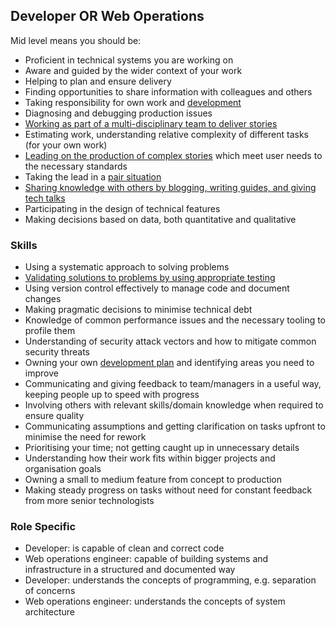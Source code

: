 
## Developer OR Web Operations

Mid level means you should be:

- Proficient in technical systems you are working on
- Aware and guided by the wider context of your work
- Helping to plan and ensure delivery
- Finding opportunities to share information with colleagues and others
- Taking responsibility for own work and [development](/career-path/competencies/owning-their-development-plan.md)
- Diagnosing and debugging production issues
- [Working as part of a multi-disciplinary team to deliver stories](/career-path/competencies/working-as-a-multi-disciplinary-team.md)
- Estimating work, understanding relative complexity of different tasks (for your own work)
- [Leading on the production of complex stories](/career-path/competencies/leading-on-stories.md) which meet user needs to the necessary standards
- Taking the lead in a [pair situation](/guides/pair-programming.md)
- [Sharing knowledge with others by blogging, writing guides, and giving tech talks](/career-path/competencies/sharing-knowledge-with-others.md)
- Participating in the design of technical features
- Making decisions based on data, both quantitative and qualitative

### Skills

- Using a systematic approach to solving problems
- [Validating solutions to problems by using appropriate testing](/guides/using-appropriate-testing.md)
- Using version control effectively to manage code and document changes
- Making pragmatic decisions to minimise technical debt
- Knowledge of common performance issues and the necessary tooling to profile them
- Understanding of security attack vectors and how to mitigate common security threats
- Owning your own [development plan](/career-path/competencies/owning-their-development-plan.md) and identifying areas you need to improve
- Communicating and giving feedback to team/managers in a useful way, keeping people up to speed with progress
- Involving others with relevant skills/domain knowledge when required to ensure quality
- Communicating assumptions and getting clarification on tasks upfront to minimise the need for rework
- Prioritising your time; not getting caught up in unnecessary details
- Understanding how their work fits within bigger projects and organisation goals
- Owning a small to medium feature from concept to production
- Making steady progress on tasks without need for constant feedback from more senior technologists

### Role Specific

- Developer: is capable of clean and correct code
- Web operations engineer: capable of building systems and infrastructure in a structured and documented way
- Developer: understands the concepts of programming, e.g. separation of concerns
- Web operations engineer: understands the concepts of system architecture
